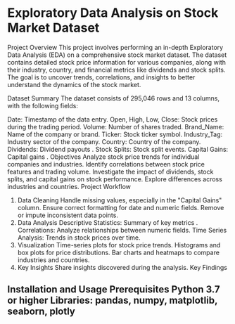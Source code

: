 # Exploratory Data Analysis on Stock Market Dataset


Project Overview
This project involves performing an in-depth Exploratory Data Analysis (EDA) on a comprehensive stock market dataset. The dataset contains detailed stock price information for various companies, along with their industry, country, and financial metrics like dividends and stock splits. The goal is to uncover trends, correlations, and insights to better understand the dynamics of the stock market.

Dataset Summary
The dataset consists of 295,046 rows and 13 columns, with the following fields:

Date: Timestamp of the data entry.
Open, High, Low, Close: Stock prices during the trading period.
Volume: Number of shares traded.
Brand_Name: Name of the company or brand.
Ticker: Stock ticker symbol.
Industry_Tag: Industry sector of the company.
Country: Country of the company.
Dividends: Dividend payouts .
Stock Splits: Stock split events.
Capital Gains: Capital gains .
Objectives
Analyze stock price trends for individual companies and industries.
Identify correlations between stock price features and trading volume.
Investigate the impact of dividends, stock splits, and capital gains on stock performance.
Explore differences across industries and countries.
Project Workflow
1. Data Cleaning
Handle missing values, especially in the "Capital Gains" column.
Ensure correct formatting for date and numeric fields.
Remove or impute inconsistent data points.
2. Data Analysis
Descriptive Statistics: Summary of key metrics .
Correlations: Analyze relationships between numeric fields.
Time Series Analysis: Trends in stock prices over time.
3. Visualization
Time-series plots for stock price trends.
Histograms and box plots for price distributions.
Bar charts and heatmaps to compare industries and countries.
4. Key Insights
Share insights discovered during the analysis.
Key Findings

Installation and Usage
Prerequisites
Python 3.7 or higher
Libraries: pandas, numpy, matplotlib, seaborn, plotly 
-----
